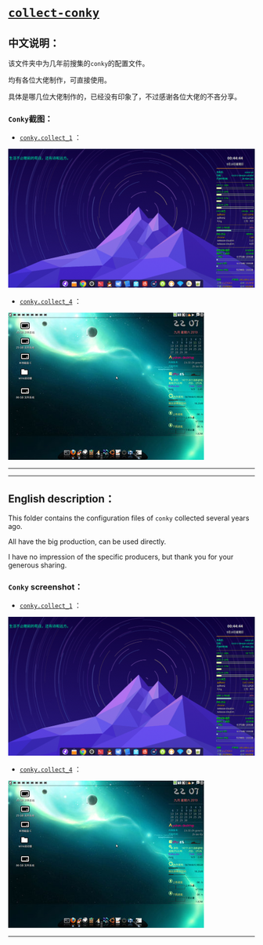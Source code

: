 # [`collect-conky`](https://github.com/jidro/conky/tree/master/collect-conky "collect-conky")

## 中文说明：

该文件夹中为几年前搜集的`conky`的配置文件。

均有各位大佬制作，可直接使用。

具体是哪几位大佬制作的，已经没有印象了，不过感谢各位大佬的不吝分享。

### `Conky`截图：

- [`conky.collect_1`](https://github.com/jidro/conky/tree/master/collect-conky/conky.collect_1) ：

<img src=".images\conky-collect_1.png" title="" alt="" data-align="center">

- [`conky.collect_4`](https://github.com/jidro/conky/tree/master/collect-conky/conky.collect_4) ：

<img src=".images\conky-collect_4.jpg" title="" alt="" data-align="center">

------

------

## English description：

This folder contains the configuration files of `conky` collected several years ago.

All have the big production, can be used directly.

I have no impression of the specific producers, but thank you for your generous sharing.

### `Conky` screenshot：

- [`conky.collect_1`](https://github.com/jidro/conky/tree/master/collect-conky/conky.collect_1) ：

<img src=".images\conky-collect_1.png" title="" alt="" data-align="center">

- [`conky.collect_4`](https://github.com/jidro/conky/tree/master/collect-conky/conky.collect_4) ：

<img src=".images\conky-collect_4.jpg" title="" alt="" data-align="center">

------
